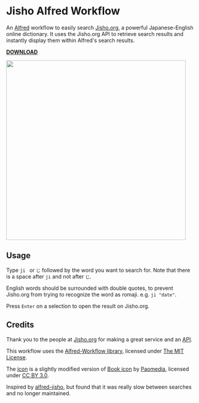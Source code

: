 # Jisho Alfred Workflow
An [Alfred](https://www.alfredapp.com/) workflow to easily search
[Jisho.org](http://jisho.org/), a powerful Japanese-English online dictionary.
It uses the Jisho.org API to retrieve search results and instantly display them
within Alfred's search results.

**[DOWNLOAD](https://github.com/janclarin/jisho-alfred-workflow/releases/download/1.3/jisho.alfredworkflow)**

<img src="https://raw.githubusercontent.com/janclarin/jisho-alfred-workflow/master/screenshots/usage.gif" width="480">

## Usage
Type `ji ` or `じ` followed by the word you want to search for. Note that there
is a space after `ji` and not after `じ`.

English words should be surrounded with double quotes, to prevent Jisho.org
from trying to recognize the word as romaji. e.g. `ji "date"`.

Press `Enter` on a selection to open the result on Jisho.org.

## Credits
Thank you to the people at [Jisho.org](http://jisho.org/about) for making a
great service and an
[API](http://jisho.org/forum/54fefc1f6e73340b1f160000-is-there-any-kind-of-search-api).

This workflow uses the
[Alfred-Workflow library](https://github.com/deanishe/alfred-workflow),
licensed under
[The MIT License](https://github.com/deanishe/alfred-workflow/blob/master/LICENCE.txt).

The
[icon](https://github.com/janclarin/jisho-alfred-workflow/blob/master/icon.png)
is a slightly modified version of
[Book icon](https://www.iconfinder.com/icons/285636/book_icon#size=128) by
[Paomedia](https://www.iconfinder.com/paomedia), licensed under
[CC BY 3.0](https://creativecommons.org/licenses/by/3.0).

Inspired by [alfred-jisho](https://github.com/kylesezhi/alfred-jisho), but
found that it was really slow between searches and no longer maintained.
